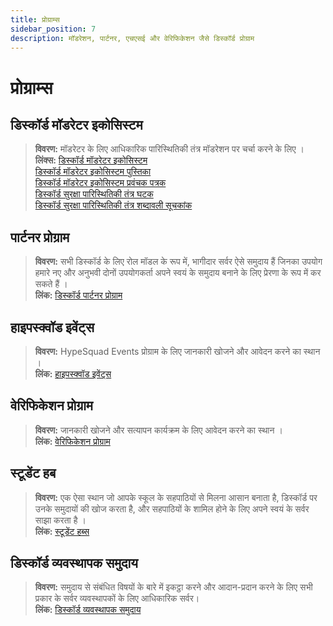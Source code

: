 ```yaml
---
title: प्रोग्राम्स
sidebar_position: 7
description: मॉडरेशन, पार्टनर, एचएसई और वेरिफिकेशन जैसे डिस्कॉर्ड प्रोग्राम
---
```


# प्रोग्राम्स

## **डिस्कॉर्ड मॉडरेटर इकोसिस्टम** 

> **विवरण:** मॉडरेटर के लिए आधिकारिक पारिस्थितिकी तंत्र मॉडरेशन पर चर्चा करने के लिए ।   <br/>
**लिंक्स:** [डिस्कॉर्ड मॉडरेटर इकोसिस्टम](https://blog.discord.com/announcing-the-discord-moderator-academy-exam-a1bcb5b9d405)   <br/>
[डिस्कॉर्ड मॉडरेटर इकोसिस्टम पुस्तिका](https://drive.google.com/file/d/1rCCi7UZ3BAS38T-zwBVpmTb13m8z7avW/view)   <br/>
[डिस्कॉर्ड मॉडरेटर इकोसिस्टम प्रवंचक पत्रक](https://drive.google.com/file/d/1ir-H91-yfskFO4wjEQCtc81ip9XErl9l/view) <br/>
[डिस्कॉर्ड सुरक्षा पारिस्थितिकी तंत्र घटक](https://docs.google.com/document/d/1rh4gAqymGPAqoi1gnzOw-_nIlgkkLvh233NAgNnq-Sw/edit#heading=h.80lk0cy481v7)  <br/>
[डिस्कॉर्ड सुरक्षा पारिस्थितिकी तंत्र शब्दावली सूचकांक](https://drive.google.com/file/d/1MZYnh165Z1d5BBLIq7ax_Ke6cx8WL64_/view)

## **पार्टनर प्रोग्राम**

> **विवरण:** सभी डिस्कॉर्ड के लिए रोल मॉडल के रूप में, भागीदार सर्वर ऐसे समुदाय हैं जिनका उपयोग हमारे नए और अनुभवी दोनों उपयोगकर्ता अपने स्वयं के समुदाय बनाने के लिए प्रेरणा के रूप में कर सकते हैं ।   <br/>
**लिंक:** [डिस्कॉर्ड पार्टनर प्रोग्राम](https://dis.gd/partners)

## **हाइपस्क्वॉड इवेंट्स**

> **विवरण:** HypeSquad Events प्रोग्राम के लिए जानकारी खोजने और आवेदन करने का स्थान ।   <br/>
**लिंक:** [हाइपस्क्वॉड इवेंट्स](https://dis.gd/hypesquad)

## **वेरिफिकेशन प्रोग्राम**

> **विवरण:** जानकारी खोजने और सत्यापन कार्यक्रम के लिए आवेदन करने का स्थान ।   <br/>
**लिंक:** [वेरिफिकेशन प्रोग्राम](https://dis.gd/verification)

## **स्टूडेंट हब**

> **विवरण:** एक ऐसा स्थान जो आपके स्कूल के सहपाठियों से मिलना आसान बनाता है, डिस्कॉर्ड पर उनके समुदायों की खोज करता है, और सहपाठियों के शामिल होने के लिए अपने स्वयं के सर्वर साझा करता है ।   <br/>
**लिंक:** [स्टूडेंट हब्स](https://dis.gd/studenthubs)

## **डिस्कॉर्ड व्यवस्थापक समुदाय**

> **विवरण:** समुदाय से संबंधित विषयों के बारे में इकट्ठा करने और आदान-प्रदान करने के लिए सभी प्रकार के सर्वर व्यवस्थापकों के लिए आधिकारिक सर्वर। <br/>
**लिंक:** [डिस्कॉर्ड व्यवस्थापक समुदाय](https://support.discord.com/hc/en-us/articles/5309276245271-Discord-Admin-Server-FAQ)
